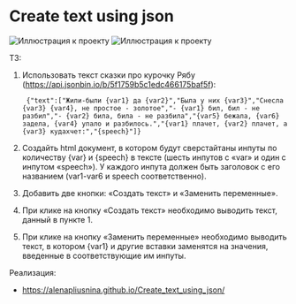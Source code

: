 # Create text using json

![Иллюстрация к проекту](https://github.com/AlenaPliusnina/Create_text_using_json/blob/master/screenshots/fairy_tale_1.png) 
![Иллюстрация к проекту](https://github.com/AlenaPliusnina/Create_text_using_json/blob/master/screenshots/fairy_tale_2.png) 

ТЗ:

1. Использовать текст сказки про курочку Рябу (https://api.jsonbin.io/b/5f1759b5c1edc466175baf5f):

        {"text":["Жили-были {var1} да {var2}","Была у них {var3}","Снесла {var3} {var4}, не простое - золотое","- {var1} бил, бил - не разбил","- {var2} била, била - не разбила","{var5} бежала, {var6} задела, {var4} упало и разбилось.","{var1} плачет, {var2} плачет, а {var3} кудахчет:","{speech}"]}

2. Создайть html документ, в котором будут сверстайтаны инпуты по количеству {var} и {speech} в тексте (шесть инпутов с «var» и один с инпутом «speech»). 
У каждого инпута должен быть заголовок с его названием (var1-var6 и speech соответственно).

3. Добавить две кнопки: «Создать текст» и «Заменить переменные».

4. При клике на кнопку «Создать текст» необходимо выводить текст, данный в пункте 1.

5. При клике на кнопку «Заменить переменные» необходимо выводить текст, в котором {var1} и другие вставки заменятся на значения, введенные в соответствующие им инпуты.

Реализация:

   - https://alenapliusnina.github.io/Create_text_using_json/
